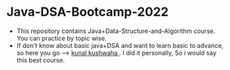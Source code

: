 # Java-DSA-Bootcamp-2022
 
- This repository contains Java+Data-Structure-and-Algorithm course. You can practice by topic wise.
- If don't know about basic java+DSA and want to learn basic to advance, so here you go --> [kunal kushwaha ](https://www.youtube.com/watch?v=rZ41y93P2Qo&list=PL9gnSGHSqcnr_DxHsP7AW9ftq0AtAyYqJ). I did it personally, So i would say this best course.
